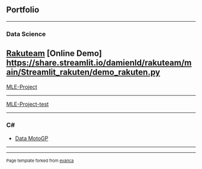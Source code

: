 ## Portfolio

---

### Data Science

[Rakuteam](https://github.com/damienld/MLE-Project/blob/main/Presentation.pdf) 
[Online Demo] https://share.streamlit.io/damienld/rakuteam/main/Streamlit_rakuten/demo_rakuten.py 
---
[MLE-Project](https://github.com/damienld/MLE-Project/blob/main/Presentation.pdf)

---
[MLE-Project-test](https://github.com/damienld/MLE-Project_test)

---

### C#

- [Data MotoGP](https://github.com/damienld/MotoGP)


---




---
<p style="font-size:11px">Page template forked from <a href="https://github.com/evanca/quick-portfolio">evanca</a></p>
<!-- Remove above link if you don't want to attibute -->
